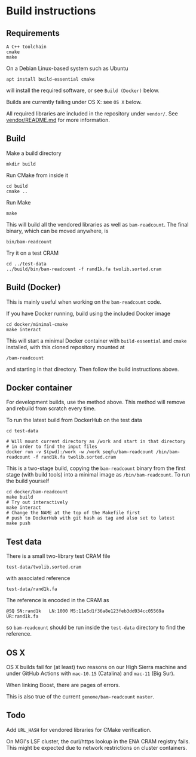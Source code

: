 Build instructions
==================


Requirements
------------

    A C++ toolchain
    cmake 
    make

On a Debian Linux-based system such as Ubuntu 

    apt install build-essential cmake

will install the required software, or see `Build (Docker)` below.

Builds are currently failing under OS X: see `OS X` below.

All required libraries are included in the repository under `vendor/`.
See [vendor/README.md](vendor/README.md) for more information.


Build
-----

Make a build directory

    mkdir build

Run CMake from inside it

    cd build
    cmake ..

Run Make

    make 

This will build all the vendored libraries as well as `bam-readcount`.
The final binary, which can be moved anywhere, is

    bin/bam-readcount

Try it on a test CRAM

    cd ../test-data
    ../build/bin/bam-readcount -f rand1k.fa twolib.sorted.cram


Build (Docker)
--------------

This is mainly useful when working on the `bam-readcount` code.
  
If you have Docker running, build using the included Docker image

    cd docker/minimal-cmake
    make interact

This will start a minimal Docker container with `build-essential` and
`cmake` installed, with this cloned repository mounted at 

    /bam-readcount

and starting in that directory. Then follow the build instructions 
above.




Docker container
----------------

For development builds, use the method above. This method will remove
and rebuild from scratch every time.

To run the latest build from DockerHub on the test data

    cd test-data

    # Will mount current directory as /work and start in that directory
    # in order to find the input files
    docker run -v $(pwd):/work -w /work seqfu/bam-readcount /bin/bam-readcount -f rand1k.fa twolib.sorted.cram

This is a two-stage build, copying the `bam-readcount` binary from the
first stage (with build tools) into a minimal image as
`/bin/bam-readcount`. To run the build yourself

    cd docker/bam-readcount
    make build
    # Try out interactively
    make interact
    # Change the NAME at the top of the Makefile first
    # push to DockerHub with git hash as tag and also set to latest
    make push


Test data
---------

There is a small two-library test CRAM file

    test-data/twolib.sorted.cram  

with associated reference

    test-data/rand1k.fa

The reference is encoded in the CRAM as 

    @SQ	SN:rand1k	LN:1000	M5:11e5d1f36a8e123feb3dd934cc05569a	UR:rand1k.fa

so `bam-readcount` should be run inside the `test-data` directory to
find the reference.


OS X
----

OS X builds fail for (at least) two reasons on our High Sierra machine
and under GitHub Actions with `mac-10.15` (Catalina) and `mac-11` (Big
Sur).

When linking Boost, there are pages of errors.

This is also true of the current `genome/bam-readcount` `master`.


Todo
----

Add `URL_HASH` for vendored libraries for CMake verification.

On MGI's LSF cluster, the curl/https lookup in the ENA CRAM registry
fails. This might be expected due to network restrictions on cluster
containers.

